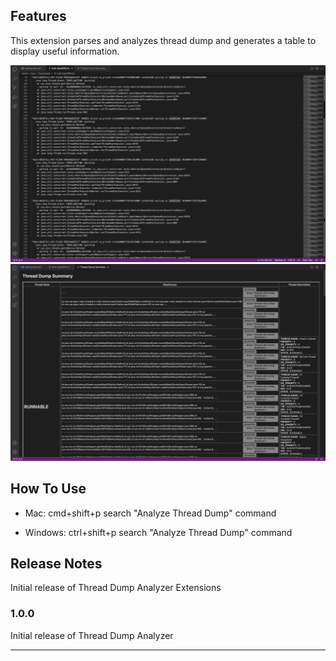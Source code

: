 ## Features

This extension parses and analyzes thread dump and generates a table to display useful information.

![INPUT](/images/input.png)
![OUTPUT](/images/output.png)


## How To Use

* Mac: cmd+shift+p
search "Analyze Thread Dump" command

* Windows: ctrl+shift+p
search "Analyze Thread Dump" command

## Release Notes

Initial release of Thread Dump Analyzer Extensions

### 1.0.0

Initial release of Thread Dump Analyzer


-----------------------------------------------------------------------------------------------------------
